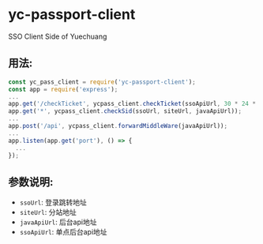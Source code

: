 # yc-passport-client
SSO Client Side of Yuechuang

## 用法:
```js
const yc_pass_client = require('yc-passport-client');
const app = require('express');
...
app.get('/checkTicket', ycpass_client.checkTicket(ssoApiUrl, 30 * 24 * 60 * 60 * 1000, siteUrl));
app.get('*', ycpass_client.checkSid(ssoUrl, siteUrl, javaApiUrl));
...
app.post('/api', ycpass_client.forwardMiddleWare(javaApiUrl));
...
app.listen(app.get('port'), () => {
  ...
});
```
## 参数说明:
- `ssoUrl`: 登录跳转地址
- `siteUrl`: 分站地址
- `javaApiUrl`: 后台api地址
- `ssoApiUrl`: 单点后台api地址
